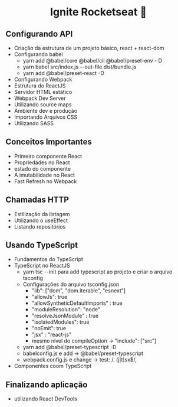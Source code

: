 <h1 align="center">Ignite Rocketseat 🚀</h1>


## Configurando API
 - Criação da estrutura de um projeto básico, react + react-dom
 - Configurando babel
   - yarn add @babel/core @babel/cli @babel/preset-env - D
   - yarn babel src/index.js --out-file dist/bundle.js
   - yarn add @babel/preset-react -D
 - Configurando Webpack
 - Estrutura do ReactJS
 - Servidor HTML estático
 - Webpack Dev Server
 - Utilizando source maps
 - Ambiente dev e produção
 - Importando Arquivos CSS
 - Utilizando SASS
 
## Conceitos Importantes
 - Primeiro componente React
 - Propriedades no React
 - estado do componente 
 - A imutabilidade no React
 - Fast Refresh no Webpack

## Chamadas HTTP
 - Estilização da listagem
 - Utilizando o useEffect
 - Listando repositórios 

## Usando TypeScript
 - Fundamentos do TypeScript
 - TypeScript no ReactJS
   - yarn tsc --init para add typescript ao projeto e criar o arquivo tsconfig
   - Configurações do arquivo tsconfig.json
     - "lib": ["dom", "dom.iterable", "esnext"]
     - "allowJs": true
     - "allowSyntheticDefaultImports" : true
     - "moduleResolution": "node"
     - "resolveJsonModule" : true
     - "isolatedModules": true
     - "noEmit": true
     - "jsx" : "react-js"
     - mesmo nível do compileOption -> "include": ["src"]
   - yarn add @babel/preset-typescript -D
   - babelconfig.js e add -> @babel/preset-typescript
   - webpack.config.js e change -> test: /\. (j|t)sx$/,
 - Componentes coom TypeScript

## Finalizando aplicação
 - utilizando React DevTools
 

